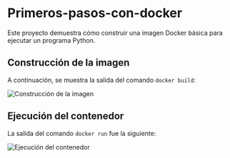 # Primeros-pasos-con-docker

Este proyecto demuestra cómo construir una imagen Docker básica para ejecutar un programa Python.

## Construcción de la imagen

A continuación, se muestra la salida del comando `docker build`:

![Construcción de la imagen](Capturas/construcción.png)

## Ejecución del contenedor

La salida del comando `docker run` fue la siguiente:

![Ejecución del contenedor](Capturas/ejecución.png)
